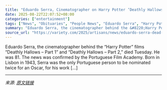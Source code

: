 ```yaml
---
title: "Eduardo Serra, Cinematographer on Harry Potter ‘Deathly Hallows’ Films and ‘Girl With a Pearl Earring,’ Dies at 81"
date: 2025-08-22T22:07:52+08:00
categories: ["entertainment"]
tags: ["News", "Obituaries", "People News", "Eduardo Serra", "Harry Potter And The Deathly Hallows"]
summary: "Eduardo Serra, the cinematographer behind the &#8220;Harry Potter&#8221; films &#8220;Deathly Hallows – Part 1&#8221; and &#8220;Deathly Hallows &#8211; Part 2,&#8221; died Tuesday. He was 81. The new"
source_url: "https://variety.com/2025/artisans/news/eduardo-serra-dead-deathly-hallows-1236496262/"
---
```


Eduardo Serra, the cinematographer behind the &#8220;Harry Potter&#8221; films &#8220;Deathly Hallows – Part 1&#8221; and &#8220;Deathly Hallows &#8211; Part 2,&#8221; died Tuesday. He was 81. The news was confirmed by the Portuguese Film Academy. Born in Lisbon in 1943, Serra was the only Portuguese person to be nominated twice for an Oscar, for his work [&#8230;]

---

*来源: [原文链接](https://variety.com/2025/artisans/news/eduardo-serra-dead-deathly-hallows-1236496262/)*
